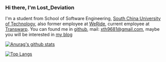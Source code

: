 ### Hi there, I'm Lost_Deviation
I'm a student from School of Software Engineering, [South China University of Technology](https://www.scut.edu.cn), also former employee at [WeRide](https://weride.ai), current employee at [Transwarp](https://www.transwarp.cn/en).
You can found me in [github](https://github.com/XDeviation), mail: xth9681@gmail.com, maybe you will be interested in [my blog](http://blog.lost-deviation.com)

[![Anurag's github stats](https://github-readme-stats.vercel.app/api?username=XDeviation&show_icons=true&theme=tokyonight)](https://github.com/XDeviation/github-readme-stats)

[![Top Langs](https://github-readme-stats.vercel.app/api/top-langs/?username=XDeviation&layout=compact)](https://github.com/anuraghazra/github-readme-stats)


<!--
**XDeviation/XDeviation** is a ✨ _special_ ✨ repository because its `README.md` (this file) appears on your GitHub profile.

Here are some ideas to get you started:

- 🔭 I’m currently working on ...
- 🌱 I’m currently learning ...
- 👯 I’m looking to collaborate on ...
- 🤔 I’m looking for help with ...
- 💬 Ask me about ...
- 📫 How to reach me: ...
- 😄 Pronouns: ...
- ⚡ Fun fact: ...
-->
